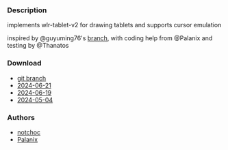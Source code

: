 ### Description
implements wlr-tablet-v2 for drawing tablets and supports cursor emulation

inspired by @guyuming76's [branch](https://codeberg.org/guyuming76/dwl/commits/branch/graphic_tablet), with coding help from @Palanix and testing by @Thanatos

### Download
- [git branch](https://codeberg.org/notchoc/dwl/src/branch/tablet-input)
- [2024-06-21](https://codeberg.org/dwl/dwl-patches/raw/branch/main/patches/tablet-input/tablet-input.patch)
- [2024-06-19](https://codeberg.org/dwl/dwl-patches/raw/commit/fee4da5cb6470ca5349fa2102765705e19d3bfa3/patches/tablet-input/tablet-input.patch)
- [2024-05-04](https://codeberg.org/dwl/dwl-patches/raw/commit/748b4bc6a73828f3e74b210862bebcda4c9dfb3c/patches/tablet-input/tablet-input.patch)

### Authors
- [notchoc](https://codeberg.org/notchoc)
- [Palanix](https://codeberg.org/Palanix)
